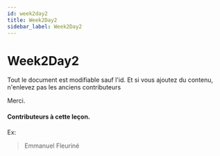 ```yaml
---
id: week2day2 
title: Week2Day2
sidebar_label: Week2Day2
---
```


# Week2Day2


Tout le document est modifiable sauf l'id. Et si vous ajoutez du contenu, n'enlevez pas les anciens contributeurs

Merci.

#### Contributeurs à cette leçon.

Ex:

> Emmanuel Fleuriné
